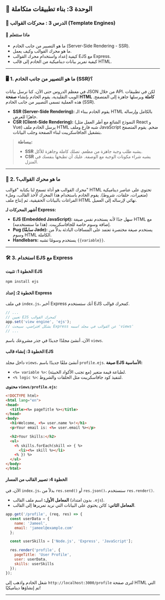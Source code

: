 ## 🚀 الوحدة 3: بناء تطبيقات متكاملة

### 📘 الدرس 3 : محركات القوالب (Template Engines)

#### 🧠 **ماذا ستتعلم**
* ما هو التصيير من جانب الخادم (Server-Side Rendering - SSR).
* ما هو محرك القوالب وكيف يعمل.
* كيفية إعداد واستخدام محرك القوالب EJS مع Express.
* كيفية تمرير بيانات ديناميكية من الخادم إلى قالب HTML.

---
### 🖥️ 1. ما هو التصيير من جانب الخادم (SSR)؟
في معظم الدروس حتى الآن، كنا نرسل بيانات JSON من خلال API. لكن في تطبيقات الويب التقليدية، يقوم الخادم بإنشاء **صفحة HTML كاملة** ويرسلها جاهزة إلى المتصفح. هذه العملية تسمى التصيير من جانب الخادم (SSR).

* **SSR (Server-Side Rendering):** يقوم الخادم ببناء الـ HTML بالكامل وإرساله جاهزًا للعرض.
* **CSR (Client-Side Rendering):** (النموذج الشائع مع أطر العمل مثل React و Vue) يرسل الخادم ملف HTML شبه فارغ وملف JavaScript ضخم. يقوم المتصفح بتشغيل الجافاسكريبت لبناء الصفحة وجلب البيانات.

> **ببساطة:**
> * **SSR** يشبه طلب وجبة جاهزة من مطعم. تصلك كاملة وجاهزة للأكل.
> * **CSR** يشبه شراء مكونات الوجبة مع الوصفة. عليك أن تطبخها بنفسك في المنزل.

---
### 📝 2. ما هو محرك القوالب؟
محرك القوالب هو أداة تسمح لنا بكتابة "قوالب" HTML تحتوي على عناصر ديناميكية (متغيرات، حلقات، شروط). يقوم الخادم باستخدام هذا المحرك لأخذ القالب، وملء الفراغات بالبيانات الحقيقية، ثم إنتاج ملف HTML نهائي لإرساله إلى العميل.

**أشهر المحركات لـ Express:**
* **EJS (Embedded JavaScript):** سهل جدًا لأنه يستخدم نفس صيغة HTML مع إضافة وسوم خاصة للجافاسكريبت. (هذا ما سنستخدمه).
* **Pug (سابقًا Jade):** يستخدم صيغة مختصرة تعتمد على المسافات البادئة بدلاً من وسوم HTML الكاملة.
* **Handlebars:** يستخدم وسومًا تشبه `{{variable}}`.

---
### 🛠️ 3. استخدام EJS مع Express

#### **الخطوة 1: تثبيت EJS**
```bash
npm install ejs
```

#### **الخطوة 2: إعداد Express**
في ملف `index.js`، أخبر Express أنك ستستخدم EJS كمحرك قوالب.
```javascript
// ...
// تعيين EJS كمحرك القوالب
app.set('view engine', 'ejs');
// بشكل افتراضي، سيبحث Express عن القوالب في مجلد اسمه 'views'
// ...
```
الآن، أنشئ مجلدًا جديدًا في جذر مشروعك باسم `views`.

#### **الخطوة 3: إنشاء قالب EJS**
داخل مجلد `views`، أنشئ ملفًا جديدًا باسم `profile.ejs`.
**صيغة EJS الأساسية:**
* `<%= variable %>`: لطباعة قيمة متغير (مع تجنب الأكواد الخبيثة).
* `<% logic %>`: لتنفيذ كود جافاسكريبت مثل الحلقات والشروط.

**محتوى `views/profile.ejs`:**
```html
<!DOCTYPE html>
<html lang="en">
<head>
  <title><%= pageTitle %></title>
</head>
<body>
  <h1>Welcome, <%= user.name %>!</h1>
  <p>Your email is: <%= user.email %></p>

  <h2>Your Skills:</h2>
  <ul>
    <% skills.forEach(skill => { %>
      <li><%= skill %></li>
    <% }) %>
  </ul>
</body>
</html>
```

#### **الخطوة 4: تصيير القالب من المسار**
الآن، في `index.js`، بدلاً من `res.send()` أو `res.json()`، سنستخدم `res.render()`.
* **المعامل الأول:** اسم ملف القالب (بدون امتداد `.ejs`).
* **المعامل الثاني:** كائن يحتوي على البيانات التي نريد تمريرها إلى القالب.

```javascript
app.get('/profile', (req, res) => {
  const userData = {
    name: 'Jameel',
    email: 'jameel@example.com'
  };

  const userSkills = ['Node.js', 'Express', 'JavaScript'];

  res.render('profile', {
    pageTitle: 'User Profile',
    user: userData,
    skills: userSkills
  });
});
```
شغل الخادم واذهب إلى `http://localhost:3000/profile` لترى صفحة HTML التي تم إنشاؤها ديناميكيًا!

---

